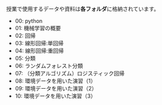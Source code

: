 授業で使用するデータや資料は**各フォルダ**に格納されています。
* 00: python
* 01: 機械学習の概要
* 02: 回帰
* 03: 線形回帰:単回帰
* 04: 線形回帰:重回帰
* 05: 分類
* 06: ランダムフォレスト分類
* 07: （分類アルゴリズム）ロジスティック回帰
* 08: 環境データを用いた演習（1）
* 09: 環境データを用いた演習（2）
* 10: 環境データを用いた演習（3）

